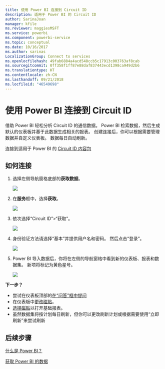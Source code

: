 ```yaml
---
title: 使用 Power BI 连接到 Circuit ID
description: 适用于 Power BI 的 Circuit ID
author: SarinaJoan
manager: kfile
ms.reviewer: maggiesMSFT
ms.service: powerbi
ms.component: powerbi-service
ms.topic: conceptual
ms.date: 10/16/2017
ms.author: sarinas
LocalizationGroup: Connect to services
ms.openlocfilehash: 49fab6884a4acd548ccb5c17913c003763af8cab
ms.sourcegitcommit: 0ff358f1ff87e88daf837443ecd1398ca949d2b6
ms.translationtype: HT
ms.contentlocale: zh-CN
ms.lasthandoff: 09/21/2018
ms.locfileid: "46549698"
---
```

# <a name="connect-to-circuit-id-with-power-bi"></a>使用 Power BI 连接到 Circuit ID
借助 Power BI 轻松分析 Circuit ID 的通信数据。 Power BI 检索数据，然后生成默认的仪表板并基于此数据生成相关的报表。 创建连接后，你可以根据需要管理数据并自定义仪表板。 数据每日自动刷新。

连接到适用于 Power BI 的 [Circuit ID 内容包](https://app.powerbi.com/getdata/services/circuitid)

## <a name="how-to-connect"></a>如何连接
1. 选择左侧导航窗格底部的**获取数据**。
   
    ![](media/service-connect-to-circuit-id/getdata.png)
2. 在**服务**框中，选择**获取**。
   
    ![](media/service-connect-to-circuit-id/services.png)
3. 依次选择“Circuit ID”\>“获取”。
   
    ![](media/service-connect-to-circuit-id/circuitid.png)
4. 身份验证方法请选择“基本”并提供用户名和密码。 然后点击“登录”。
   
    ![](media/service-connect-to-circuit-id/circuitid_login.png)
5. Power BI 导入数据后，你将在左侧的导航窗格中看到新的仪表板、报表和数据集。 新项将标记为黄色星号。
   
    ![](media/service-connect-to-circuit-id/circuitid_dashboard_chrome.png)

**下一步？**

* 尝试在仪表板顶部的[在“问答”框中提问](consumer/end-user-q-and-a.md)
* 在仪表板中[更改磁贴](service-dashboard-edit-tile.md)。
* [选择磁贴](consumer/end-user-tiles.md)以打开基础报表。
* 虽然数据集将按计划每日刷新，但你可以更改刷新计划或根据需要使用“立即刷新”来尝试刷新

## <a name="next-steps"></a>后续步骤
[什么是 Power BI？](power-bi-overview.md)

[获取 Power BI 的数据](service-get-data.md)

